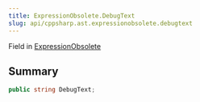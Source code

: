 ```yaml
---
title: ExpressionObsolete.DebugText
slug: api/cppsharp.ast.expressionobsolete.debugtext
---
```

Field in [ExpressionObsolete](/api/cppsharp/ast/expressionobsolete)

## Summary



```csharp
public string DebugText;
```

